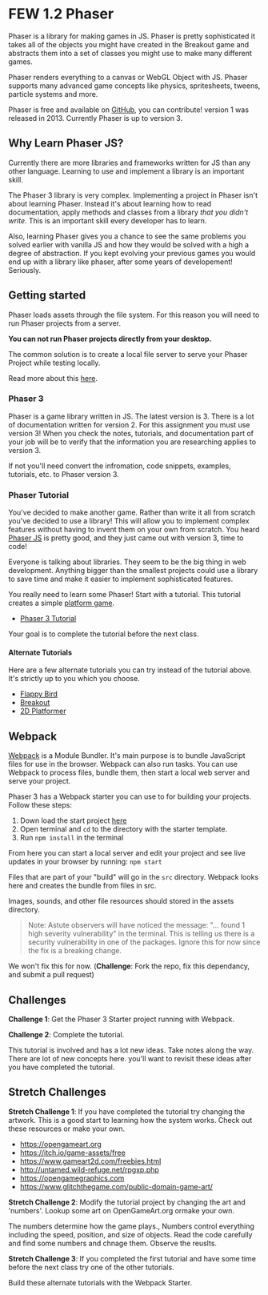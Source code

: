 # FEW 1.2 Phaser

Phaser is a library for making games in JS. Phaser is pretty sophisticated it takes all of the objects you might have created in the Breakout game and abstracts them into a set of classes you might use to make many different games.

Phaser renders everything to a canvas or WebGL Object with JS. Phaser supports many advanced game concepts like physics, spritesheets, tweens, particle systems and more. 

Phaser is free and available on [GitHub](https://github.com/photonstorm/phaser), you can contribute! version 1 was released in 2013. Currently Phaser is up to version 3.

## Why Learn Phaser JS?

Currently there are more libraries and frameworks written for JS than any other language. Learning to use and implement a library is an important skill. 

The Phaser 3 library is very complex. Implementing a project in Phaser isn't about learning Phaser. Instead it's about learning how to read documentation, apply methods and classes from a library _that you didn't write_. This is an important skill every developer has to learn. 

Also, learning Phaser gives you a chance to see the same problems you solved earlier with vanilla JS and how they would be solved with a high a degree of abstraction. If you kept evolving your previous games you would end up with a library like phaser, after some years of developement! Seriously. 

## Getting started

Phaser loads assets through the file system. For this reason you will need to run Phaser projects from a server. 

**You can not run Phaser projects directly from your desktop.**

The common solution is to create a local file server to serve your Phaser Project while testing locally.  

Read more about this [here](https://phaser.io/tutorials/getting-started-phaser3). 

### Phaser 3

Phaser is a game library written in JS. The latest version is 3. There is a lot of documentation written for version 2. For this assignment you must use version 3! When you check the notes, tutorials, and documentation part of your job will be to 
verify that the information you are researching applies to 
version 3. 

If not you'll need convert the infromation, code snippets, 
examples, tutorials, etc. to Phaser version 3. 

### Phaser Tutorial

You've decided to make another game. Rather than write it all from scratch you've decided to use a library! This will allow you to implement complex features without having to invent them on your own from scratch. You heard [Phaser JS](https://phaser.io) is pretty good, and they just came out with version 3, time to code! 

Everyone is talking about libraries. They seem to be the big thing in web development. Anything bigger than the smallest projects could use a library to save time and make it easier to implement sophisticated features. 

You really need to learn some Phaser! Start with a tutorial. This tutorial creates a simple [platform game](https://en.wikipedia.org/wiki/Platform_game). 

- [Phaser 3 Tutorial](https://phaser.io/tutorials/making-your-first-phaser-3-game/)

Your goal is to complete the tutorial before the next class.

#### Alternate Tutorials

Here are a few alternate tutorials you can try instead of the 
tutorial above. It's strictly up to you which you choose. 

- [Flappy Bird](http://www.lessmilk.com/tutorial/flappy-bird-phaser-1)
- [Breakout](http://www.lessmilk.com/tutorial/breakout-phaser)
- [2D Platformer](http://www.lessmilk.com/tutorial/2d-platformer-phaser)

## Webpack

[Webpack](https://webpack.js.org) is a Module Bundler. It's main purpose is to bundle JavaScript files for use in the browser. Webpack can also run tasks. You can use Webpack to process files, bundle them, then start a local web server and serve your project. 

Phaser 3 has a Webpack starter you can use to for building your projects. 
Follow these steps: 

1. Down load the start project [here](https://github.com/photonstorm/phaser3-project-template)
1. Open terminal and `cd` to the directory with the starter template. 
1. Run `npm install` in the terminal

From here you can start a local server and edit your project and see live updates in your browser by running: `npm start`

Files that are part of your "build" will go in the `src` directory. Webpack looks here and creates the bundle from files in src.

Images, sounds, and other file resources should stored in the assets directory. 

> Note: Astute observers will have noticed the message: "... found 1 high severity vulnerability" in the terminal. This is telling us there is a security vulnerability in one of the packages. Ignore this for now since 
the fix is a breaking change.

We won't fix this for now. (**Challenge**: Fork the repo, fix this dependancy, and submit a pull request)

## Challenges 

**Challenge 1**: Get the Phaser 3 Starter project running with Webpack. 

**Challenge 2**: Complete the tutorial. 

This tutorial is involved and has a lot new ideas. Take notes along the way. There are lot of new concepts here. you'll want to revisit these ideas after you have completed the tutorial. 

## Stretch Challenges 

**Stretch Challenge 1**: If you have completed the tutorial try changing the artwork. This is a good start to learning how the system works. Check out these resources or make your own. 

- https://opengameart.org
- https://itch.io/game-assets/free
- https://www.gameart2d.com/freebies.html
- http://untamed.wild-refuge.net/rpgxp.php
- https://opengamegraphics.com
- https://www.glitchthegame.com/public-domain-game-art/

**Stretch Challenge 2**: Modify the tutorial project by changing the art and 'numbers'. Lookup some art on OpenGameArt.org ormake your own. 

The numbers determine how the game plays., Numbers control everything including the speed, position, and size of objects. Read the code carefully and find some numbers and chnage them. Observe the reuslts. 

**Stretch Challenge 3**: If you completed the first tutorial and have some time before the next class try one of the other tutorials. 

Build these alternate tutorials with the Webpack Starter.


